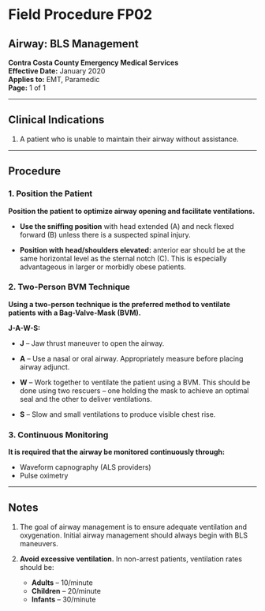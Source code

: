 # Field Procedure FP02
## Airway: BLS Management

**Contra Costa County Emergency Medical Services**  
**Effective Date:** January 2020  
**Applies to:** EMT, Paramedic  
**Page:** 1 of 1

---

## Clinical Indications

1. A patient who is unable to maintain their airway without assistance.

---

## Procedure

### 1. Position the Patient

**Position the patient to optimize airway opening and facilitate ventilations.**

- **Use the sniffing position** with head extended (A) and neck flexed forward (B) unless there is a suspected spinal injury.

- **Position with head/shoulders elevated:** anterior ear should be at the same horizontal level as the sternal notch (C). This is especially advantageous in larger or morbidly obese patients.

### 2. Two-Person BVM Technique

**Using a two-person technique is the preferred method to ventilate patients with a Bag-Valve-Mask (BVM).**

**J-A-W-S:**

- **J** – Jaw thrust maneuver to open the airway.

- **A** – Use a nasal or oral airway. Appropriately measure before placing airway adjunct.

- **W** – Work together to ventilate the patient using a BVM. This should be done using two rescuers – one holding the mask to achieve an optimal seal and the other to deliver ventilations.

- **S** – Slow and small ventilations to produce visible chest rise.

### 3. Continuous Monitoring

**It is required that the airway be monitored continuously through:**
- Waveform capnography (ALS providers)
- Pulse oximetry

---

## Notes

1. The goal of airway management is to ensure adequate ventilation and oxygenation. Initial airway management should always begin with BLS maneuvers.

2. **Avoid excessive ventilation.** In non-arrest patients, ventilation rates should be:
   - **Adults** – 10/minute
   - **Children** – 20/minute
   - **Infants** – 30/minute

